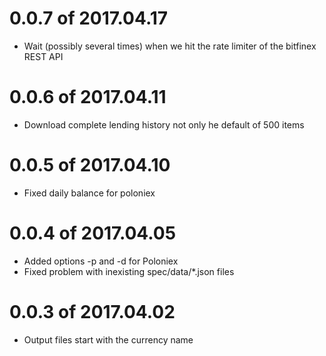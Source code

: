 # 0.0.7 of 2017.04.17

* Wait (possibly several times) when we hit the rate limiter of the bitfinex REST API

# 0.0.6 of 2017.04.11

* Download complete lending history not only he default of 500 items

# 0.0.5 of 2017.04.10

* Fixed daily balance for poloniex

# 0.0.4 of 2017.04.05

* Added options -p and -d for Poloniex
* Fixed problem with inexisting spec/data/*.json files

# 0.0.3 of 2017.04.02

* Output files start with the currency name


